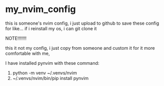 # my_nvim_config

this is someone's nvim config,
i just upload to github to save these config for like... if i reinstall my os, i can git clone it

NOTE!!!!!!!

this it not my config, 
i just copy from someone and custom it for it more comfortable with me,

I have installed pynvim with these command:

1. python -m venv ~/.venvs/nvim
2. ~/.venvs/nvim/bin/pip install pynvim
